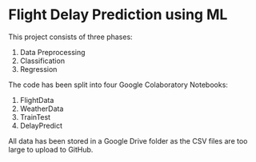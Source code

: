 # Flight Delay Prediction using ML

This project consists of three phases:<br>
1. Data Preprocessing<br>
2. Classification<br>
3. Regression<br>

The code has been split into four Google Colaboratory Notebooks:<br>
1. FlightData<br>
2. WeatherData<br>
3. TrainTest<br>
4. DelayPredict<br>

All data has been stored in a Google Drive folder as the CSV files are too large to upload to GitHub.
